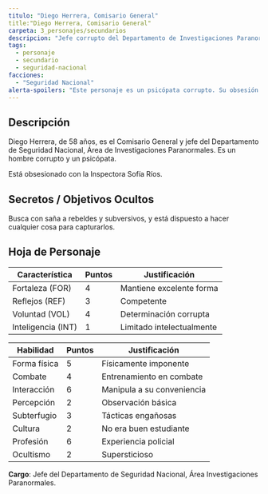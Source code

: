 ```yaml
---
titulo: "Diego Herrera, Comisario General"
title:"Diego Herrera, Comisario General"
carpeta: 3_personajes/secundarios
descripcion: "Jefe corrupto del Departamento de Investigaciones Paranormales, obsesionado con la inspectora Sofía Ríos y la caza de subversivos."
tags:
  - personaje
  - secundario
  - seguridad-nacional
facciones:
  - "Seguridad Nacional"
alerta-spoilers: "Este personaje es un psicópata corrupto. Su obsesión y sus métodos deben ser revelados con precaución."
---
```


## Descripción

Diego Herrera, de 58 años, es el Comisario General y jefe del Departamento de Seguridad Nacional, Área de Investigaciones Paranormales. Es un hombre corrupto y un psicópata.

Está obsesionado con la Inspectora Sofía Ríos.

## Secretos / Objetivos Ocultos

Busca con saña a rebeldes y subversivos, y está dispuesto a hacer cualquier cosa para capturarlos.

## Hoja de Personaje

| **Característica** | **Puntos** | **Justificación** |
| --- | --- | --- |
| Fortaleza (FOR) | 4 | Mantiene excelente forma |
| Reflejos (REF) | 3 | Competente |
| Voluntad (VOL) | 4 | Determinación corrupta |
| Inteligencia (INT) | 1 | Limitado intelectualmente |

| **Habilidad** | **Puntos** | **Justificación** |
| --- | --- | --- |
| Forma física | 5 | Físicamente imponente |
| Combate | 4 | Entrenamiento en combate |
| Interacción | 6 | Manipula a su conveniencia |
| Percepción | 2 | Observación básica |
| Subterfugio | 3 | Tácticas engañosas |
| Cultura | 2 | No era buen estudiante |
| Profesión | 6 | Experiencia policial |
| Ocultismo | 2 | Supersticioso |

**Cargo**: Jefe del Departamento de Seguridad Nacional, Área Investigaciones Paranormales.

